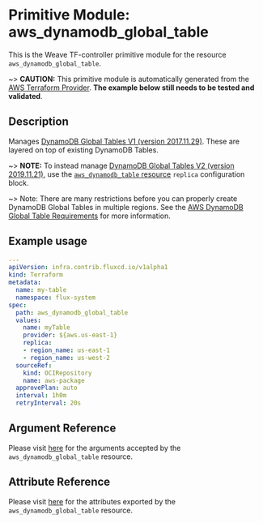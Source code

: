 
# Primitive Module: aws_dynamodb_global_table

This is the Weave TF-controller primitive module for the resource `aws_dynamodb_global_table`.

~> **CAUTION:** This primitive module is automatically generated from the [AWS Terraform Provider](https://registry.terraform.io/providers/hashicorp/aws/latest/docs/resources/dynamodb_global_table). **The example below still needs to be tested and validated**.

## Description

Manages [DynamoDB Global Tables V1 (version 2017.11.29)](https://docs.aws.amazon.com/amazondynamodb/latest/developerguide/globaltables.V1.html). These are layered on top of existing DynamoDB Tables.

~> **NOTE:** To instead manage [DynamoDB Global Tables V2 (version 2019.11.21)](https://docs.aws.amazon.com/amazondynamodb/latest/developerguide/globaltables.V2.html), use the [`aws_dynamodb_table` resource](/docs/providers/aws/r/dynamodb_table.html) `replica` configuration block.

~> Note: There are many restrictions before you can properly create DynamoDB Global Tables in multiple regions. See the [AWS DynamoDB Global Table Requirements](http://docs.aws.amazon.com/amazondynamodb/latest/developerguide/globaltables_reqs_bestpractices.html) for more information.

## Example usage

```yaml
---
apiVersion: infra.contrib.fluxcd.io/v1alpha1
kind: Terraform
metadata:
  name: my-table
  namespace: flux-system
spec:
  path: aws_dynamodb_global_table
  values:
    name: myTable
    provider: ${aws.us-east-1}
    replica:
    - region_name: us-east-1
    - region_name: us-west-2
  sourceRef:
    kind: OCIRepository
    name: aws-package
  approvePlan: auto
  interval: 1h0m
  retryInterval: 20s
```

## Argument Reference

Please visit [here](https://registry.terraform.io/providers/hashicorp/aws/latest/docs/resources/dynamodb_global_table#argument-reference) for the arguments accepted by the `aws_dynamodb_global_table` resource.

## Attribute Reference

Please visit [here](https://registry.terraform.io/providers/hashicorp/aws/latest/docs/resources/dynamodb_global_table#attributes-reference) for the attributes exported by the `aws_dynamodb_global_table` resource.
